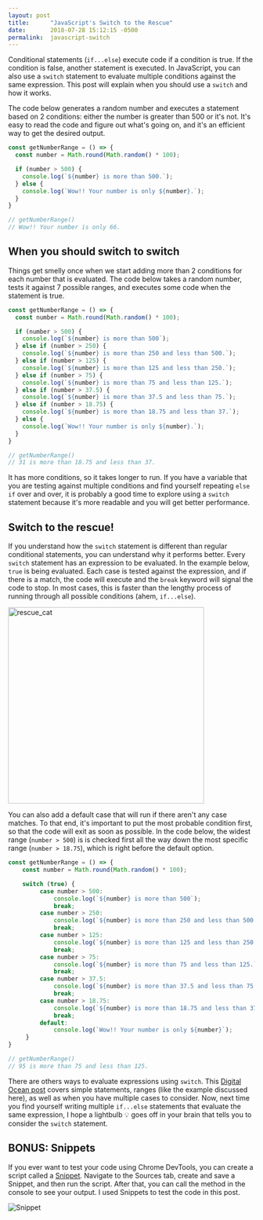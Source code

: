 ```yaml
---
layout: post
title:      "JavaScript's Switch to the Rescue"
date:       2018-07-28 15:12:15 -0500
permalink:  javascript-switch
---
```


Conditional statements (`if...else`) execute code if a condition is true. If the condition is false, another statement is executed. In JavaScript, you can also use a `switch` statement to evaluate multiple conditions against the same expression. This post will explain when you should use a `switch` and how it works.

The code below generates a random number and executes a statement based on 2 conditions: either the number is greater than 500 or it's not. It's easy to read the code and figure out what's going on, and it's an efficient way to get the desired output.

```javascript
const getNumberRange = () => {
  const number = Math.round(Math.random() * 100);

  if (number > 500) {
    console.log(`${number} is more than 500.`);
  } else {
    console.log(`Wow!! Your number is only ${number}.`);
  }
}

// getNumberRange()
// Wow!! Your number is only 66.
```

## When you should switch to switch  
Things get smelly once when we start adding more than 2 conditions for each number that is evaluated. The code below takes a random number, tests it against 7 possible ranges, and executes some code when the statement is true.

```javascript
const getNumberRange = () => {
  const number = Math.round(Math.random() * 100);

  if (number > 500) {
    console.log(`${number} is more than 500`);
  } else if (number > 250) {
    console.log(`${number} is more than 250 and less than 500.`);
  } else if (number > 125) {
    console.log(`${number} is more than 125 and less than 250.`);
  } else if (number > 75) {
    console.log(`${number} is more than 75 and less than 125.`);
  } else if (number > 37.5) {
    console.log(`${number} is more than 37.5 and less than 75.`);
  } else if (number > 18.75) {
    console.log(`${number} is more than 18.75 and less than 37.`);
  } else {
    console.log(`Wow!! Your number is only ${number}.`);
  }
}

// getNumberRange()
// 31 is more than 18.75 and less than 37.
```
It has more conditions, so it takes longer to run. If you have a variable that you are testing against multiple conditions and find yourself repeating `else if` over and over, it is probably a good time to explore using a `switch` statement because it's more readable and you will get better performance.

## Switch to the rescue!
If you understand how the `switch` statement is different than regular conditional statements, you can understand why it performs better. Every `switch` statement has an expression to be evaluated. In the example below, `true` is being evaluated. Each case is tested against the expression, and if there is a match, the code will execute and the `break` keyword will signal the code to stop. In most cases, this is faster than the lengthy process of running through all possible conditions (ahem, `if...else`).

<img src="https://i.imgur.com/WFtRmyf.png" alt="rescue_cat" width="400px"/>


You can also add a default case that will run if there aren't any case matches. To that end, it's important to put the most probable condition first, so that the code will exit as soon as possible. In the code below, the widest range (`number > 500`) is is checked first all the way down the most specific range (`number > 18.75`), which is right before the default option.

```javascript
const getNumberRange = () => {
    const number = Math.round(Math.random() * 100);

    switch (true) {
         case number > 500:
             console.log(`${number} is more than 500`);
             break;
         case number > 250:
             console.log(`${number} is more than 250 and less than 500.`);
             break;
         case number > 125:
             console.log(`${number} is more than 125 and less than 250.`);
             break;
         case number > 75:
             console.log(`${number} is more than 75 and less than 125.`);
             break;
         case number > 37.5:
             console.log(`${number} is more than 37.5 and less than 75.`);
             break;
         case number > 18.75:
             console.log(`${number} is more than 18.75 and less than 37.`);
             break;
         default:
             console.log(`Wow!! Your number is only ${number}`);
     }
}

// getNumberRange()
// 95 is more than 75 and less than 125.
```

There are others ways to evaluate expressions using `switch`. This [Digital Ocean post](https://www.digitalocean.com/community/tutorials/how-to-use-the-switch-statement-in-javascript#switch) covers simple statements, ranges (like the example discussed here), as well as when you have multiple cases to consider. Now, next time you find yourself writing multiple `if...else` statements that evaluate the same expression, I hope a lightbulb 💡 goes off in your brain that tells you to consider the `switch` statement.

## BONUS: Snippets

If you ever want to test your code using Chrome DevTools, you can create a script called a [Snippet](https://developers.google.com/web/tools/chrome-devtools/snippets). Navigate to the Sources tab, create and save a Snippet, and then run the script. After that, you can call the method in the console to see your output. I used Snippets to test the code in this post.

<img src="https://i.imgur.com/xw4hiqn.png" alt="Snippet"/>









